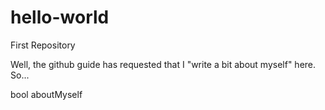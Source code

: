 # hello-world
First Repository

Well, the github guide has requested that I "write a bit about myself" here. So...

bool aboutMyself
